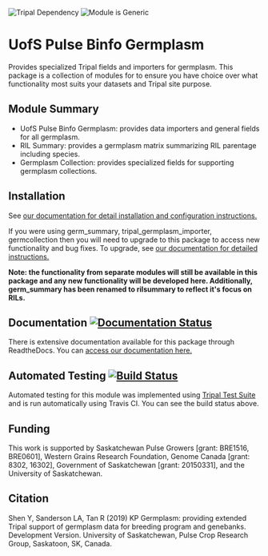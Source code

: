 ![Tripal Dependency](https://img.shields.io/badge/tripal-%3E=3.0-brightgreen)
![Module is Generic](https://img.shields.io/badge/generic-tested%20manually-yellow)

# UofS Pulse Binfo Germplasm

Provides specialized Tripal fields and importers for germplasm. This package is a collection of modules for to ensure you have choice over what functionality most suits your datasets and Tripal site purpose.

## Module Summary

 - UofS Pulse Binfo Germplasm: provides data importers and general fields for all germplasm.
 - RIL Summary: provides a germplasm matrix summarizing RIL parentage including species.
 - Germplasm Collection: provides specialized fields for supporting germplasm collections.

## Installation

See [our documentation for detail installation and configuration instructions.](https://kp-germplasm.readthedocs.io/en/latest/install/install.html)

If you were using germ_summary, tripal_germplasm_importer, germcollection then you will need to upgrade to this package to access new functionality and bug fixes. To upgrade, see [our documentation for detailed instructions.](https://kp-germplasm.readthedocs.io/en/latest/install/install.html#upgrade-path-from-separate-modules)

**Note: the functionality from separate modules will still be available in this package and any new functionality will be developed here. Additionally, germ_summary has been renamed to rilsummary to reflect it's focus on RILs.**

## Documentation [![Documentation Status](https://readthedocs.org/projects/kp-germplasm/badge/?version=latest)](https://kp-germplasm.readthedocs.io/en/latest/?badge=latest)

There is extensive documentation available for this package through ReadtheDocs. You can [access our documentation here.](https://kp-germplasm.readthedocs.io/en/latest/index.html)

## Automated Testing [![Build Status](https://travis-ci.org/UofS-Pulse-Binfo/kp_germplasm.svg?branch=7.x-3.x)](https://travis-ci.org/UofS-Pulse-Binfo/kp_germplasm)

Automated testing for this module was implemented using [Tripal Test Suite](https://github.com/tripal/TripalTestSuite) and is run automatically using Travis CI. You can see the build status above.

## Funding

This work is supported by Saskatchewan Pulse Growers [grant: BRE1516, BRE0601], Western Grains Research Foundation, Genome Canada [grant: 8302, 16302], Government of Saskatchewan [grant: 20150331], and the University of Saskatchewan.

## Citation

Shen Y, Sanderson LA, Tan R (2019) KP Germplasm: providing extended Tripal support of germplasm data for breeding program and genebanks. Development Version. University of Saskatchewan, Pulse Crop Research Group, Saskatoon, SK, Canada.
